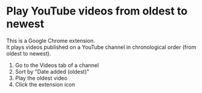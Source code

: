 # Play YouTube videos from oldest to newest
This is a Google Chrome extension.  
It plays videos published on a YouTube channel in chronological order (from oldest to newest).

1) Go to the Videos tab of a channel
2) Sort by "Date added (oldest)"
3) Play the oldest video
4) Click the extension icon

